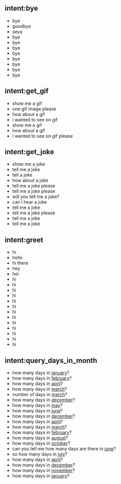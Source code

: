 ## intent:bye
- bye
- goodbye
- seya
- bye
- bye
- bye
- bye
- bye
- bye
- bye
- bye

## intent:get_gif
- show me a gif
- one gif image please
- how about a gif
- i wanted to see on gif
- show me a gif
- how about a gif
- i wanted to see on gif please

## intent:get_joke
- show me a joke
- tell me a joke
- tell a joke
- how about a joke
- tell me a joke please
- tell me a joke please
- will you tell me a joke?
- can i hear a joke
- tell me a joke
- tell me a joke please
- tell me a joke
- tell me a joke

## intent:greet
- hi
- hello
- hi there
- hey
- hei
- hi
- hi
- hi
- hi
- hi
- hi
- hi
- hi
- hi
- hi
- hi
- hi
- hi

## intent:query_days_in_month
- how many days in [january](month)?
- how many days in [february](month)?
- how many days in [april](month)?
- how many days in [march](month)?
- number of days in [march](month)?
- how many days in [december](month)?
- how many days in [may](month)?
- how many days in [june](month)?
- how many days in [december](month)?
- how many days in [april](month)?
- how many days in [march](month)?
- how many days in [february](month)?
- how many days in [august](month)?
- how many days in [october](month)?
- can you tell me how many days are there in [june](month)?
- so how many days in [july](month)?
- how many days in [april](month)?
- how many days in [december](month)?
- how many days in [november](month)?
- how many days in [january](month)?

